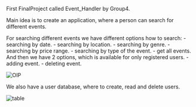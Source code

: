 First FinalProject called Event_Handler by Group4.

Main idea is to create an application, where a person can search for different events.

For searching different events we have different options how to search:
    - searching by date.
    - searching by location.
    - searching by genre.
    - searching by price range.
    - searching by type of the event.
    - get all events.
And then we have 2 options, which is available for only registered users.
    - adding event.
    - deleting event.
    
    
   ![OIP](https://github.com/kadikristel3/JavaRemoteEE26_Group4_FinalProject/assets/125499492/3fc9985e-b009-4d1d-be49-6c917a837297)

We also have a user database, where to create, read and delete users.



![table](https://github.com/kadikristel3/JavaRemoteEE26_Group4_FinalProject/assets/125499492/442286f5-6948-4227-8486-ac9a688b6b42)
